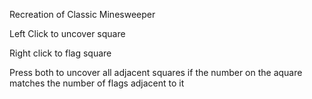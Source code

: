 Recreation of Classic Minesweeper

Left Click to uncover square

Right click to flag square

Press both to uncover all adjacent squares if the number on the aquare matches the number of flags adjacent to it
